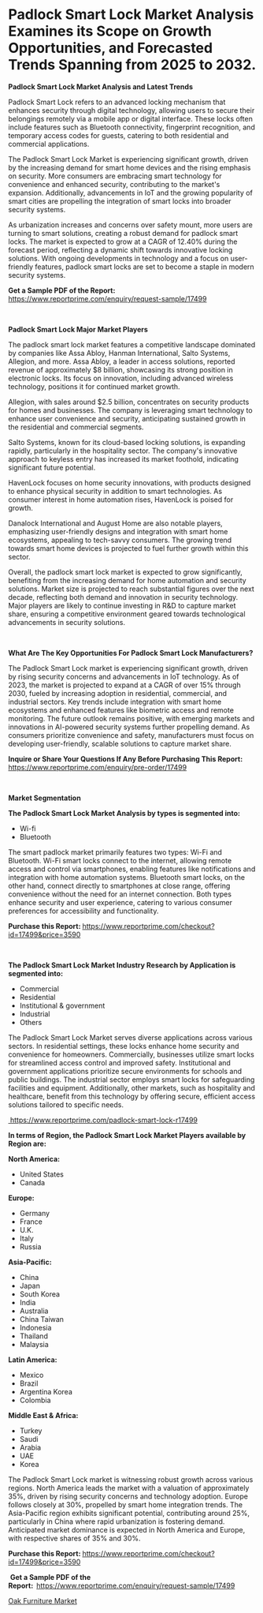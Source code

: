 <p><h1>Padlock Smart Lock Market Analysis Examines its Scope on Growth Opportunities, and Forecasted Trends Spanning from 2025 to 2032.</h1></p><p><strong>Padlock Smart Lock Market Analysis and Latest Trends</strong></p>
<p><p>Padlock Smart Lock refers to an advanced locking mechanism that enhances security through digital technology, allowing users to secure their belongings remotely via a mobile app or digital interface. These locks often include features such as Bluetooth connectivity, fingerprint recognition, and temporary access codes for guests, catering to both residential and commercial applications.</p><p>The Padlock Smart Lock Market is experiencing significant growth, driven by the increasing demand for smart home devices and the rising emphasis on security. More consumers are embracing smart technology for convenience and enhanced security, contributing to the market's expansion. Additionally, advancements in IoT and the growing popularity of smart cities are propelling the integration of smart locks into broader security systems.</p><p>As urbanization increases and concerns over safety mount, more users are turning to smart solutions, creating a robust demand for padlock smart locks. The market is expected to grow at a CAGR of 12.40% during the forecast period, reflecting a dynamic shift towards innovative locking solutions. With ongoing developments in technology and a focus on user-friendly features, padlock smart locks are set to become a staple in modern security systems.</p></p>
<p><strong>Get a Sample PDF of the Report:&nbsp;</strong> <a href="https://www.reportprime.com/enquiry/request-sample/17499?utm_campaign=2883&utm_medium=2&utm_source=Github&utm_content=ia&utm_term=18032025&utm_id=padlock-smart-lock">https://www.reportprime.com/enquiry/request-sample/17499</a></p>
<p>&nbsp;</p>
<p><strong>Padlock Smart Lock Major Market Players</strong></p>
<p><p>The padlock smart lock market features a competitive landscape dominated by companies like Assa Abloy, Hanman International, Salto Systems, Allegion, and more. Assa Abloy, a leader in access solutions, reported revenue of approximately $8 billion, showcasing its strong position in electronic locks. Its focus on innovation, including advanced wireless technology, positions it for continued market growth.</p><p>Allegion, with sales around $2.5 billion, concentrates on security products for homes and businesses. The company is leveraging smart technology to enhance user convenience and security, anticipating sustained growth in the residential and commercial segments.</p><p>Salto Systems, known for its cloud-based locking solutions, is expanding rapidly, particularly in the hospitality sector. The company's innovative approach to keyless entry has increased its market foothold, indicating significant future potential.</p><p>HavenLock focuses on home security innovations, with products designed to enhance physical security in addition to smart technologies. As consumer interest in home automation rises, HavenLock is poised for growth.</p><p>Danalock International and August Home are also notable players, emphasizing user-friendly designs and integration with smart home ecosystems, appealing to tech-savvy consumers. The growing trend towards smart home devices is projected to fuel further growth within this sector.</p><p>Overall, the padlock smart lock market is expected to grow significantly, benefiting from the increasing demand for home automation and security solutions. Market size is projected to reach substantial figures over the next decade, reflecting both demand and innovation in security technology. Major players are likely to continue investing in R&D to capture market share, ensuring a competitive environment geared towards technological advancements in security solutions.</p></p>
<p>&nbsp;</p>
<p><strong>What Are The Key Opportunities For Padlock Smart Lock Manufacturers?</strong></p>
<p><p>The Padlock Smart Lock market is experiencing significant growth, driven by rising security concerns and advancements in IoT technology. As of 2023, the market is projected to expand at a CAGR of over 15% through 2030, fueled by increasing adoption in residential, commercial, and industrial sectors. Key trends include integration with smart home ecosystems and enhanced features like biometric access and remote monitoring. The future outlook remains positive, with emerging markets and innovations in AI-powered security systems further propelling demand. As consumers prioritize convenience and safety, manufacturers must focus on developing user-friendly, scalable solutions to capture market share.</p></p>
<p><strong>Inquire or Share Your Questions If Any Before Purchasing This Report:</strong> <a href="https://www.reportprime.com/enquiry/pre-order/17499?utm_campaign=2883&utm_medium=2&utm_source=Github&utm_content=ia&utm_term=18032025&utm_id=padlock-smart-lock">https://www.reportprime.com/enquiry/pre-order/17499</a></p>
<p>&nbsp;</p>
<p><strong>Market Segmentation</strong></p>
<p><strong>The Padlock Smart Lock Market Analysis by types is segmented into:</strong></p>
<p><ul><li>Wi-fi</li><li>Bluetooth</li></ul></p>
<p><p>The smart padlock market primarily features two types: Wi-Fi and Bluetooth. Wi-Fi smart locks connect to the internet, allowing remote access and control via smartphones, enabling features like notifications and integration with home automation systems. Bluetooth smart locks, on the other hand, connect directly to smartphones at close range, offering convenience without the need for an internet connection. Both types enhance security and user experience, catering to various consumer preferences for accessibility and functionality.</p></p>
<p><strong>Purchase this Report:&nbsp;</strong><a href="https://www.reportprime.com/checkout?id=17499&price=3590&utm_campaign=2883&utm_medium=2&utm_source=Github&utm_content=ia&utm_term=18032025&utm_id=padlock-smart-lock">https://www.reportprime.com/checkout?id=17499&price=3590</a></p>
<p>&nbsp;</p>
<p><strong>The Padlock Smart Lock Market Industry Research by Application is segmented into:</strong></p>
<p><ul><li>Commercial</li><li>Residential</li><li>Institutional & government</li><li>Industrial</li><li>Others</li></ul></p>
<p><p>The Padlock Smart Lock Market serves diverse applications across various sectors. In residential settings, these locks enhance home security and convenience for homeowners. Commercially, businesses utilize smart locks for streamlined access control and improved safety. Institutional and government applications prioritize secure environments for schools and public buildings. The industrial sector employs smart locks for safeguarding facilities and equipment. Additionally, other markets, such as hospitality and healthcare, benefit from this technology by offering secure, efficient access solutions tailored to specific needs.</p></p>
<p><a href="https://www.reportprime.com/padlock-smart-lock-r17499?utm_campaign=2883&utm_medium=2&utm_source=Github&utm_content=ia&utm_term=18032025&utm_id=padlock-smart-lock">&nbsp;https://www.reportprime.com/padlock-smart-lock-r17499</a></p>
<p><strong>In terms of Region, the Padlock Smart Lock Market Players available by Region are:</strong></p>
<p>
    <p> <strong> North America: </strong>
        <ul>
            <li>United States</li>
            <li>Canada</li>
        </ul>
        </p> 
    <p> <strong> Europe: </strong>
        <ul>
            <li>Germany</li>
            <li>France</li>
            <li>U.K.</li>
            <li>Italy</li>
            <li>Russia</li>
        </ul>
        </p> 
    <p> <strong> Asia-Pacific: </strong>
        <ul>
            <li>China</li>
            <li>Japan</li>
            <li>South Korea</li>
            <li>India</li>
            <li>Australia</li>
            <li>China Taiwan</li>
            <li>Indonesia</li>
            <li>Thailand</li>
            <li>Malaysia</li>
        </ul>
        </p> 
    <p> <strong> Latin America: </strong>
        <ul>
            <li>Mexico</li>
            <li>Brazil</li>
            <li>Argentina Korea</li>
            <li>Colombia</li>
        </ul>
        </p> 
    <p> <strong> Middle East & Africa: </strong>
        <ul>
            <li>Turkey</li>
            <li>Saudi</li>
            <li>Arabia</li>
            <li>UAE</li>
            <li>Korea</li>
        </ul>
    </p>
    </p>
<p><p>The Padlock Smart Lock market is witnessing robust growth across various regions. North America leads the market with a valuation of approximately 35%, driven by rising security concerns and technology adoption. Europe follows closely at 30%, propelled by smart home integration trends. The Asia-Pacific region exhibits significant potential, contributing around 25%, particularly in China where rapid urbanization is fostering demand. Anticipated market dominance is expected in North America and Europe, with respective shares of 35% and 30%.</p></p>
<p><strong>Purchase this Report: </strong><a href="https://www.reportprime.com/checkout?id=17499&price=3590&utm_campaign=2883&utm_medium=2&utm_source=Github&utm_content=ia&utm_term=18032025&utm_id=padlock-smart-lock">https://www.reportprime.com/checkout?id=17499&price=3590</a></p>
<p>&nbsp;<strong>Get a Sample PDF of the Report:&nbsp;&nbsp;</strong><a href="https://www.reportprime.com/enquiry/request-sample/17499?utm_campaign=2883&utm_medium=2&utm_source=Github&utm_content=ia&utm_term=18032025&utm_id=padlock-smart-lock">https://www.reportprime.com/enquiry/request-sample/17499</a></p>
<p><strong></strong></p>
<p><p><a href="https://github.com/tashiafun920/Market-Research-Report-List-1/blob/main/oak-furniture-market.md?utm_campaign=2883&utm_medium=2&utm_source=Github&utm_content=ia&utm_term=18032025&utm_id=padlock-smart-lock">Oak Furniture Market</a></p></p>